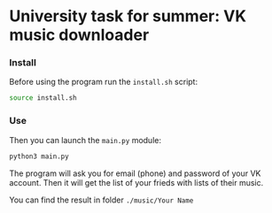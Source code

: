 # University task for summer: VK music downloader

### Install

Before using the program run the `install.sh` script:
```bash
source install.sh
```
### Use

Then you can launch the `main.py` module:
```bash
python3 main.py
```

The program will ask you for email (phone) and password of your VK account.
Then it will get the list of your frieds with lists of their music.

You can find the result in folder `./music/Your Name`
